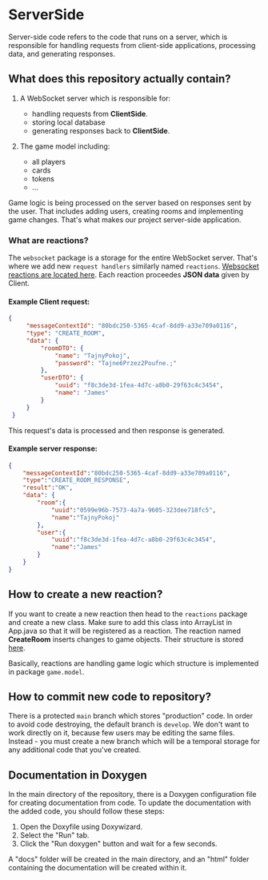 # ServerSide
Server-side code refers to the code that runs on a server, which is responsible for handling requests from client-side applications, processing data, and generating responses. 

## What does this repository actually contain?
1. A WebSocket server which is responsible for:
   * handling requests from **ClientSide**.
   * storing local database
   * generating responses back to **ClientSide**.

2. The game model including:
   * all players
   * cards
   * tokens
   * ...

Game logic is being processed on the server based on responses sent by the user. That includes adding users, creating rooms and implementing game changes.
That's what makes our project server-side application.


### What are reactions?
The `websocket` package is a storage for the entire WebSocket server. That's where we add new `request handlers` similarly named `reactions`.
[Websocket reactions are located here](src/main/java/com/github/splendor_mobile_game/websocket/handlers/reactions).
Each reaction proceedes **JSON data** given by Client. 

#### Example Client request:


```json
{
     "messageContextId": "80bdc250-5365-4caf-8dd9-a33e709a0116",
     "type": "CREATE_ROOM",
     "data": {
         "roomDTO": {
             "name": "TajnyPokoj",
             "password": "Tajne6Przez2Poufne.;"
         },
         "userDTO": {
             "uuid": "f8c3de3d-1fea-4d7c-a8b0-29f63c4c3454",
             "name": "James"
         }
     }
 }
```

This request's data is processed and then response is generated.

#### Example server response:

```json 
{
    "messageContextId":"80bdc250-5365-4caf-8dd9-a33e709a0116",
    "type":"CREATE_ROOM_RESPONSE",
    "result":"OK",
    "data": {
        "room":{
            "uuid":"0599e96b-7573-4a7a-9605-323dee718fc5",
            "name":"TajnyPokoj"
        },
        "user":{
            "uuid":"f8c3de3d-1fea-4d7c-a8b0-29f63c4c3454",
            "name":"James"
        }
    }
}
```

## How to create a new reaction?
If you want to create a new reaction then head to the `reactions` package and create a new class. Make sure to add this class into ArrayList in App.java so that it will be registered as a reaction.
The reaction named **CreateRoom** inserts changes to game objects. Their structure is stored [here](src/main/java/com/github/splendor_mobile_game/game/model).

Basically, reactions are handling game logic which structure is implemented in package `game.model`.


## How to commit new code to repository?

There is a protected `main` branch which stores "production" code. 
In order to avoid code destroying, the default branch is `develop`. We don't want to work directly on it, because few users may be editing the same files.
Instead - you must create a new branch which will be a temporal storage for any additional code that you've created.

## Documentation in Doxygen
In the main directory of the repository, there is a Doxygen configuration file for creating documentation from code. To update the documentation with the added code, you should follow these steps:

1. Open the Doxyfile using Doxywizard.
2. Select the "Run" tab.
3. Click the "Run doxygen" button and wait for a few seconds.

A "docs" folder will be created in the main directory, and an "html" folder containing the documentation will be created within it.
